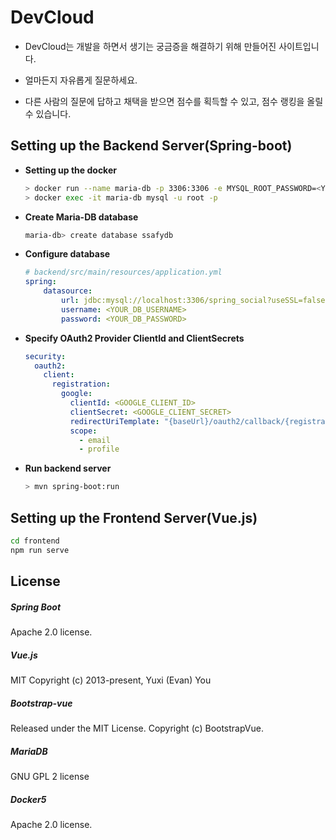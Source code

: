 # DevCloud

- DevCloud는 개발을 하면서 생기는 궁금증을 해결하기 위해 만들어진 사이트입니다.

- 얼마든지 자유롭게 질문하세요.

- 다른 사람의 질문에 답하고 채택을 받으면 점수를 획득할 수 있고, 점수 랭킹을 올릴 수 있습니다.


## Setting up the Backend Server(Spring-boot)

+ **Setting up the docker**
    ```bash
    > docker run --name maria-db -p 3306:3306 -e MYSQL_ROOT_PASSWORD=<YOUR_DB_PASSWORD> -d mariadb
    > docker exec -it maria-db mysql -u root -p
    ```

+ **Create Maria-DB database**
    ```bash
    maria-db> create database ssafydb
    ```

+ **Configure database**
    ```yml
    # backend/src/main/resources/application.yml
    spring:
        datasource:
            url: jdbc:mysql://localhost:3306/spring_social?useSSL=false
            username: <YOUR_DB_USERNAME>
            password: <YOUR_DB_PASSWORD>
    ```

+ **Specify OAuth2 Provider ClientId and ClientSecrets**
	```yml
    security:
      oauth2:
        client:
          registration:
            google:
              clientId: <GOOGLE_CLIENT_ID>
              clientSecret: <GOOGLE_CLIENT_SECRET>
              redirectUriTemplate: "{baseUrl}/oauth2/callback/{registrationId}"
              scope:
                - email
                - profile
	```

+ **Run backend server**
	```bash
	> mvn spring-boot:run
	```

## Setting up the Frontend Server(Vue.js)

```bash
cd frontend
npm run serve
```



## License

##### Spring Boot

Apache 2.0 license.

##### Vue.js

MIT
Copyright (c) 2013-present, Yuxi (Evan) You

##### Bootstrap-vue

Released under the MIT License. Copyright (c) BootstrapVue.

##### MariaDB

GNU GPL 2 license

##### Docker5

Apache 2.0 license.